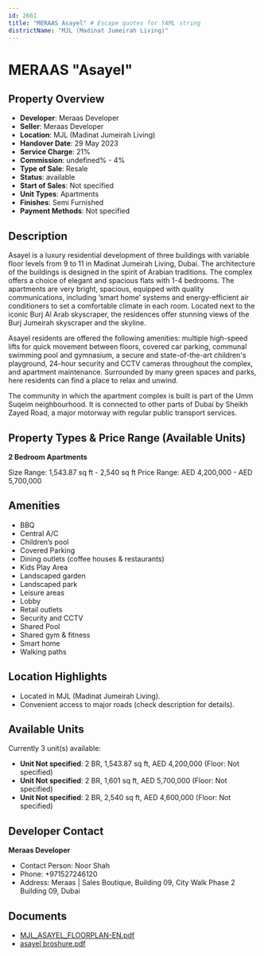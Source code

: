 ```yaml
---
id: 2661
title: "MERAAS Asayel" # Escape quotes for YAML string
districtName: "MJL (Madinat Jumeirah Living)"
---
```


# MERAAS "Asayel"

## Property Overview
- **Developer**: Meraas Developer
- **Seller**: Meraas Developer
- **Location**: MJL (Madinat Jumeirah Living)
- **Handover Date**: 29 May 2023
- **Service Charge**: 21%
- **Commission**: undefined% - 4%
- **Type of Sale**: Resale
- **Status**: available
- **Start of Sales**: Not specified
- **Unit Types**: Apartments
- **Finishes**: Semi Furnished
- **Payment Methods**: Not specified

## Description
Asayel is a luxury residential development of three buildings with variable floor levels from 9 to 11 in Madinat Jumeirah Living, Dubai. The architecture of the buildings is designed in the spirit of Arabian traditions. The complex offers a choice of elegant and spacious flats with 1-4 bedrooms. The apartments are very bright, spacious, equipped with quality communications, including ‘smart home’ systems and energy-efficient air conditioners to set a comfortable climate in each room. Located next to the iconic Burj Al Arab skyscraper, the residences offer stunning views of the Burj Jumeirah skyscraper and the skyline. 

Asayel residents are offered the following amenities: multiple high-speed lifts for quick movement between floors, covered car parking, communal swimming pool and gymnasium, a secure and state-of-the-art children's playground, 24-hour security and CCTV cameras throughout the complex, and apartment maintenance. Surrounded by many green spaces and parks, here residents can find a place to relax and unwind. 

The community in which the apartment complex is built is part of the Umm Suqeim neighbourhood. It is connected to other parts of Dubai by Sheikh Zayed Road, a major motorway with regular public transport services.

## Property Types & Price Range (Available Units)
**2 Bedroom Apartments**

Size Range: 1,543.87 sq ft - 2,540 sq ft
Price Range: AED 4,200,000 - AED 5,700,000

## Amenities
- BBQ
- Central A/C
- Children’s pool
- Covered Parking
- Dining outlets  (coffee houses & restaurants)
- Kids Play Area
- Landscaped garden
- Landscaped park
- Leisure areas
- Lobby
- Retail outlets
- Security and CCTV
- Shared Pool
- Shared gym & fitness
- Smart home
- Walking paths

## Location Highlights
- Located in MJL (Madinat Jumeirah Living).
- Convenient access to major roads (check description for details).

## Available Units
Currently 3 unit(s) available:
- **Unit Not specified**: 2 BR, 1,543.87 sq ft, AED 4,200,000 (Floor: Not specified)
- **Unit Not specified**: 2 BR, 1,601 sq ft, AED 5,700,000 (Floor: Not specified)
- **Unit Not specified**: 2 BR, 2,540 sq ft, AED 4,600,000 (Floor: Not specified)

## Developer Contact
**Meraas Developer**
- Contact Person: Noor Shah
- Phone: +971527246120
- Address: Meraas | Sales Boutique, Building 09, City Walk Phase 2 Building 09, Dubai

## Documents
- [MJL_ASAYEL_FLOORPLAN-EN.pdf](https://cdn.geniemap.net/2024/07/30/xYMp3IBCZPzmsbPzde44uqDU1t6jzQTCpdnQhyQ2.pdf)
- [asayel broshure.pdf](https://cdn.geniemap.net/2024/07/30/CYOmACVr5OQ1QD6o8vn0E0qT7BiR3wf5EF78QLFg.pdf)
